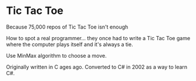 # Tic Tac Toe

Because 75,000 repos of Tic Tac Toe isn't enough

How to spot a real programmer... they once had to write a Tic Tac Toe game where the computer plays itself and it's always a tie.

Use MinMax algorithm to choose a move.

Originally written in C ages ago. Converted to C# in 2002 as a way to learn C#.
